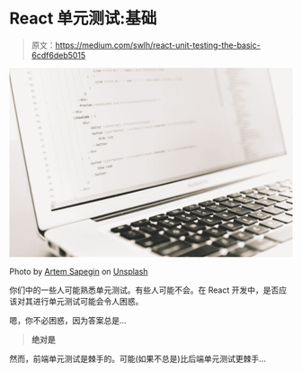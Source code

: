 # React 单元测试:基础

> 原文：<https://medium.com/swlh/react-unit-testing-the-basic-6cdf6deb5015>

![](img/757a7d85513f9e959dd9bf08f0d4961c.png)

Photo by [Artem Sapegin](https://unsplash.com/@sapegin?utm_source=medium&utm_medium=referral) on [Unsplash](https://unsplash.com?utm_source=medium&utm_medium=referral)

你们中的一些人可能熟悉单元测试。有些人可能不会。在 React 开发中，是否应该对其进行单元测试可能会令人困惑。

嗯，你不必困惑，因为答案总是…

> **绝对是**

然而，前端单元测试是棘手的。可能(如果不总是)比后端单元测试更棘手…